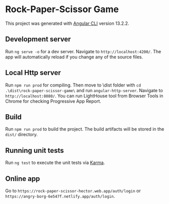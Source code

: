 # Rock-Paper-Scissor Game

This project was generated with [Angular CLI](https://github.com/angular/angular-cli) version 13.2.2.

## Development server

Run `ng serve -o` for a dev server. Navigate to `http://localhost:4200/`. The app will automatically reload if you change any of the source files.

## Local Http server

Run `npm run prod` for compiling. Then move to \dist folder with `cd .\dist\rock-paper-scissor-game\` and run `angular-http-server`. Navigate to `http://localhost:8080/`.
You can run LightHouse tool from Browser Tools in Chrome for checking Progressive App Report.

## Build

Run `npm run prod` to build the project. The build artifacts will be stored in the `dist/` directory.

## Running unit tests

Run `ng test` to execute the unit tests via [Karma](https://karma-runner.github.io).

## Online app

Go to `https://rock-paper-scissor-hector.web.app/auth/login` or `https://angry-borg-6e547f.netlify.app/auth/login`.
